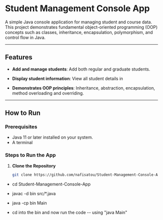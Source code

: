  # Student Management Console App

A simple Java console application for managing student and course data. This project demonstrates fundamental object-oriented programming (OOP) concepts such as classes, inheritance, encapsulation, polymorphism, and control flow in Java.

---

## Features

- **Add and manage students**: Add both regular and graduate students.

- **Display student information**: View all student details in 

- **Demonstrates OOP principles**: Inheritance, abstraction, encapsulation, method overloading and overriding.

---

##  How to Run

### Prerequisites

- Java 11 or later installed on your system.
- A terminal 

### Steps to Run the App

1. **Clone the Repository**

   ```bash
   git clone https://github.com/nafisatou/Student-Management-Console-App.git

  - cd Student-Management-Console-App

  - javac -d bin src/*.java

  - java -cp bin Main

  - cd into the bin and now run the code -- using "java Main"


